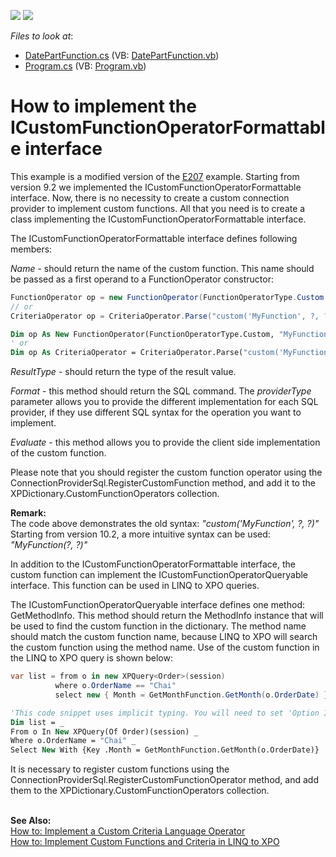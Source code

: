 <!-- default badges list -->
[![](https://img.shields.io/badge/Open_in_DevExpress_Support_Center-FF7200?style=flat-square&logo=DevExpress&logoColor=white)](https://supportcenter.devexpress.com/ticket/details/E2491)
[![](https://img.shields.io/badge/📖_How_to_use_DevExpress_Examples-e9f6fc?style=flat-square)](https://docs.devexpress.com/GeneralInformation/403183)
<!-- default badges end -->
<!-- default file list -->
*Files to look at*:

* [DatePartFunction.cs](./CS/DatePartFunction.cs) (VB: [DatePartFunction.vb](./VB/DatePartFunction.vb))
* [Program.cs](./CS/Program.cs) (VB: [Program.vb](./VB/Program.vb))
<!-- default file list end -->
# How to implement the ICustomFunctionOperatorFormattable interface


<p>This example is a modified version of the <a href="https://www.devexpress.com/Support/Center/p/E207">E207</a> example. Starting from version 9.2 we implemented the ICustomFunctionOperatorFormattable interface. Now, there is no necessity to create a custom connection provider to implement custom functions. All that you need is to create a class implementing the ICustomFunctionOperatorFormattable interface.</p>
<p>The ICustomFunctionOperatorFormattable interface defines following members:</p>
<p><em>Name</em> - should return the name of the custom function. This name should be passed as a first operand to a FunctionOperator constructor:</p>


```cs
FunctionOperator op = new FunctionOperator(FunctionOperatorType.Custom, "MyFunction", operandA, operandB);
// or
CriteriaOperator op = CriteriaOperator.Parse("custom('MyFunction', ?, ?)", operandA, operandB);

```




```vb
Dim op As New FunctionOperator(FunctionOperatorType.Custom, "MyFunction", operandA, operandB)
' or
Dim op As CriteriaOperator = CriteriaOperator.Parse("custom('MyFunction', ?, ?)", operandA, operandB)

```


<p><em>ResultType</em> - should return the type of the result value.</p>
<p><em>Format</em> - this method should return the SQL command. The <em>providerType</em> parameter allows you to provide the different implementation for each SQL provider, if they use different SQL syntax for the operation you want to implement.</p>
<p><em>Evaluate</em> - this method allows you to provide the client side implementation of the custom function.</p>
<p>Please note that you should register the custom function operator using the ConnectionProviderSql.RegisterCustomFunction method, and add it to the XPDictionary.CustomFunctionOperators collection.</p>
<p><strong>Remark:<br> </strong>The code above demonstrates the old syntax: <em>"custom('MyFunction', ?, ?)"</em><br> Starting from version 10.2, a more intuitive syntax can be used: <em>"MyFunction(?, ?)"</em></p>
<p>In addition to the ICustomFunctionOperatorFormattable interface, the custom function can implement the ICustomFunctionOperatorQueryable interface. This function can be used in LINQ to XPO queries.</p>
<p>The ICustomFunctionOperatorQueryable interface defines one method: GetMethodInfo. This method should return the MethodInfo instance that will be used to find the custom function in the dictionary. The method name should match the custom function name, because LINQ to XPO will search the custom function using the method name. Use of the custom function in the LINQ to XPO query is shown below:</p>


```cs
var list = from o in new XPQuery<Order>(session)
          where o.OrderName == "Chai"
          select new { Month = GetMonthFunction.GetMonth(o.OrderDate) };

```




```vb
'This code snippet uses implicit typing. You will need to set 'Option Infer On' in the VB file or set 'Option Infer' at the project level:
Dim list = _
From o In New XPQuery(Of Order)(session) _
Where o.OrderName = "Chai" _
Select New With {Key .Month = GetMonthFunction.GetMonth(o.OrderDate)}

```


<p>It is necessary to register custom functions using the ConnectionProviderSql.RegisterCustomFunctionOperator method, and add them to the XPDictionary.CustomFunctionOperators collection.<br><br></p>
<p><strong>See Also: <br></strong><a href="https://documentation.devexpress.com/CoreLibraries/CustomDocument5206.aspx">How to: Implement a Custom Criteria Language Operator</a> <br><a href="https://documentation.devexpress.com/CoreLibraries/CustomDocument9948.aspx">How to: Implement Custom Functions and Criteria in LINQ to XPO</a> <br><br><br></p>

<br/>


